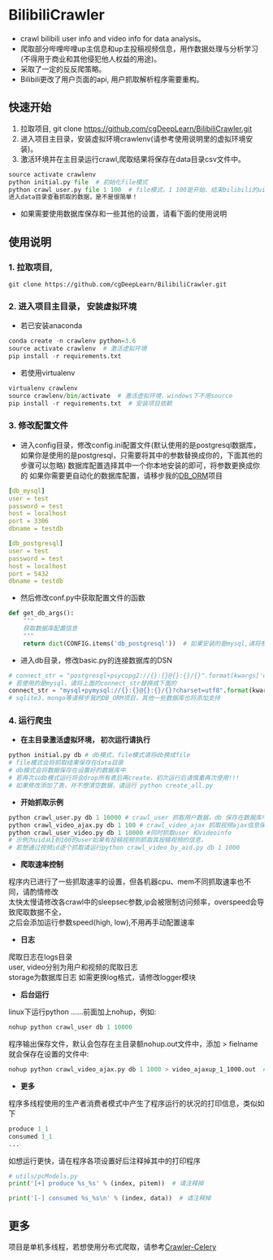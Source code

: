 # BilibiliCrawler

- crawl bilibili user info and video info for data analysis。
- 爬取部分哔哩哔哩up主信息和up主投稿视频信息，用作数据处理与分析学习(不得用于商业和其他侵犯他人权益的用途)。
- 采取了一定的反反爬策略。
- Bilibili更改了用户页面的api, 用户抓取解析程序需要重构。

## 快速开始

1. 拉取项目, git clone https://github.com/cgDeepLearn/BilibiliCrawler.git
2. 进入项目主目录，安装虚拟环境crawlenv(请参考使用说明里的虚拟环境安装)。
3. 激活环境并在主目录运行crawl,爬取结果将保存在data目录csv文件中。

```python
source activate crawlenv
python initial.py file  # 初始化file模式
python crawl_user.py file 1 100  # file模式，1 100是开始、结束bilibili的uid
进入data目录查看抓取的数据，是不是很简单！
```

- 如果需要使用数据库保存和一些其他的设置，请看下面的使用说明

## 使用说明

### 1. 拉取项目,
```
git clone https://github.com/cgDeepLearn/BilibiliCrawler.git
```

### 2. 进入项目主目录， 安装虚拟环境

- 若已安装anaconda

```python
conda create -n crawlenv python=3.6
source activate crawlenv  # 激活虚拟环境
pip install -r requirements.txt
```
- 若使用virtualenv

```python
virtualenv crawlenv
source crawlenv/bin/activate  # 激活虚拟环境，windows下不用source
pip install -r requirements.txt  # 安装项目依赖
```

### 3. 修改配置文件

- 进入config目录，修改config.ini配置文件(默认使用的是postgresql数据库，如果你是使用的是postgresql，只需要将其中的参数替换成你的，下面其他的步骤可以忽略)
数据库配置选择其中一个你本地安装的即可，将参数更换成你的
如果你需要更自动化的数据库配置，请移步我的[DB_ORM](https://github.com/cgDeepLearn/DB_ORM)项目

```yaml
[db_mysql]
user = test
password = test
host = localhost
port = 3306
dbname = testdb

[db_postgresql]
user = test
password = test
host = localhost
port = 5432
dbname = testdb
```
- 然后修改conf.py中获取配置文件的函数

```python
def get_db_args():
    """
    获取数据库配置信息
    """
    return dict(CONFIG.items('db_postgresql'))  # 如果安装的是mysql,请将参数替换为db_mysql
```

- 进入db目录，修改basic.py的连接数据库的DSN

```python
# connect_str = "postgresql+psycopg2://{}:{}@{}:{}/{}".format(kwargs['user'], kwargs['password'], kwargs['host'], kwargs['port'], kwargs['dbname'])
# 若使用的是mysql，请将上面的connect_str替换成下面的
connect_str = "mysql+pymysql://{}:{}@{}:{}/{}?charset=utf8".format(kwargs['user'], kwargs['password'], kwargs['host'], kwargs['port'], kwargs['dbname'])
# sqlite3，mongo等请移步我的DB_ORM项目，其他一些数据库也将添加支持
```

### 4. 运行爬虫

- **在主目录激活虚拟环境， 初次运行请执行**

```python
python initial.py db # db模式，file模式请将db换成file
# file模式会将抓取结果保存在data目录
# db模式会将数据保存在设置好的数据库中
# 若再次以db模式运行将会drop所有表后再create，初次运行后请慎重再次使用!!!
# 如果修改添加了表，并不想清空数据，请运行 python create_all.py
```
- **开始抓取示例**

```python
python crawl_user.py db 1 10000 # crawl_user 抓取用户数据，db 保存在数据库中， 1 10000为抓取起止id
python crawl_video_ajax.py db 1 100 # crawl_video_ajax 抓取视频ajax信息保存到数据库中,
python crawl_user_video.py db 1 10000 #同时抓取user 和videoinfo
# 示例为uid从1到100的user如果有投稿视频则抓取其投稿视频的信息，
# 若想通过视频id逐个抓取请运行python crawl_video_by_aid.py db 1 1000
```

- **爬取速率控制**

程序内已进行了一些抓取速率的设置，但各机器cpu、mem不同抓取速率也不同，请酌情修改\
太快太慢请修改各crawl中的sleepsec参数,ip会被限制访问频率，overspeed会导致爬取数据不全，\
之后会添加运行参数speed(high, low),不用再手动配置速率

- **日志**

爬取日志在logs目录\
user, video分别为用户和视频的爬取日志\
storage为数据库日志
如需更换log格式，请修改logger模块

- **后台运行**

linux下运行python ......前面加上nohup，例如:

```python
nohup python crawl_user db 1 10000
```

程序输出保存文件，默认会包存在主目录额nohup.out文件中，添加 > fielname就会保存在设置的文件中:

```python
nohup python crawl_video_ajax.py db 1 1000 > video_ajaxup_1_1000.out  # 输出将保存在video_ajaxup_1_1000.out中
```

- **更多**

程序多线程使用的生产者消费者模式中产生了程序运行的状况的打印信息，类似如下

```python
produce 1_1
consumed 1_1
...
```
如想运行更快，请在程序各项设置好后注释掉其中的打印程序

```python
# utils/pcModels.py
print('[+] produce %s_%s' % (index, pitem))  # 请注释掉

print('[-] consumed %s_%s\n' % (index, data))  # 请注释掉
```

## 更多

项目是单机多线程，若想使用分布式爬取，请参考[Crawler-Celery](https://github.com/cgDeepLearn/BiliCrawler-Celery)
